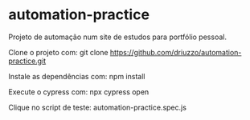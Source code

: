 # automation-practice

Projeto de automação num site de estudos para portfólio pessoal.

Clone o projeto com:
git clone https://github.com/driuzzo/automation-practice.git

Instale as dependências com:
npm install

Execute o cypress com:
npx cypress open

Clique no script de teste:
automation-practice.spec.js
